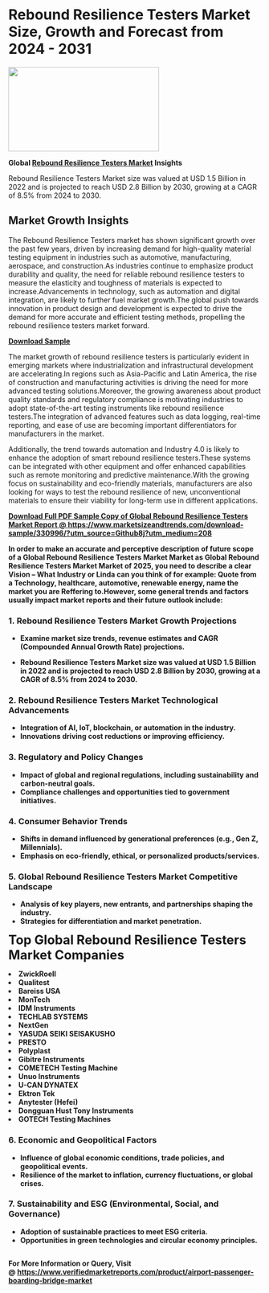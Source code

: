 <H1>Rebound Resilience Testers Market Size, Growth and Forecast from 2024 - 2031</H1><img class="aligncenter size-medium wp-image-584254" src="https://thirdeyenews.in/wp-content/uploads/2024/09/Global-Market-Research-300x168.jpeg" alt="" width="300" height="168" /><p><strong>Global&nbsp;<a href="https://www.marketsizeandtrends.com/download-sample/330996/?utm_source=Github8j?utm_medium=208">Rebound Resilience Testers Market</a> Insights</strong></p><p>Rebound Resilience Testers Market size was valued at USD 1.5 Billion in 2022 and is projected to reach USD 2.8 Billion by 2030, growing at a CAGR of 8.5% from 2024 to 2030.</p><p><h2>Market Growth Insights</h2> <p>The Rebound Resilience Testers market has shown significant growth over the past few years, driven by increasing demand for high-quality material testing equipment in industries such as automotive, manufacturing, aerospace, and construction.As industries continue to emphasize product durability and quality, the need for reliable rebound resilience testers to measure the elasticity and toughness of materials is expected to increase.Advancements in technology, such as automation and digital integration, are likely to further fuel market growth.The global push towards innovation in product design and development is expected to drive the demand for more accurate and efficient testing methods, propelling the rebound resilience testers market forward.</p> <p><strong><a href="#">Download Sample</a></strong></p> <p>The market growth of rebound resilience testers is particularly evident in emerging markets where industrialization and infrastructural development are accelerating.In regions such as Asia-Pacific and Latin America, the rise of construction and manufacturing activities is driving the need for more advanced testing solutions.Moreover, the growing awareness about product quality standards and regulatory compliance is motivating industries to adopt state-of-the-art testing instruments like rebound resilience testers.The integration of advanced features such as data logging, real-time reporting, and ease of use are becoming important differentiators for manufacturers in the market.</p> <p>Additionally, the trend towards automation and Industry 4.0 is likely to enhance the adoption of smart rebound resilience testers.These systems can be integrated with other equipment and offer enhanced capabilities such as remote monitoring and predictive maintenance.With the growing focus on sustainability and eco-friendly materials, manufacturers are also looking for ways to test the rebound resilience of new, unconventional materials to ensure their viability for long-term use in different applications.</p> <p><strong><a href="#"></p><p><span class=""><strong>Download Full PDF Sample Copy of Global Rebound Resilience Testers Market Report</strong> @ <a href="https://www.marketsizeandtrends.com/download-sample/330996/?utm_source=Github8j?utm_medium=208" target="_blank">https://www.marketsizeandtrends.com/download-sample/330996/?utm_source=Github8j?utm_medium=208</a></span></p><p>In order to make an accurate and perceptive description of future scope of a Global&nbsp;Rebound Resilience Testers Market Market as Global&nbsp;Rebound Resilience Testers Market Market of 2025, you need to describe a clear Vision &ndash; What Industry or Linda can you think of for example: Quote from a Technology, healthcare, automotive, renewable energy, name the market you are Reffering to.However, some general trends and factors usually impact market reports and their future outlook include:</p><h3>1.&nbsp;<strong>Rebound Resilience Testers Market Growth Projections</strong></h3><ul><li>Examine market size trends, revenue estimates and CAGR (Compounded Annual Growth Rate) projections.</li><li><p>Rebound Resilience Testers Market size was valued at USD 1.5 Billion in 2022 and is projected to reach USD 2.8 Billion by 2030, growing at a CAGR of 8.5% from 2024 to 2030.</p></li></ul><h3>2.&nbsp;<strong>Rebound Resilience Testers Market Technological Advancements</strong></h3><ul><li>Integration of AI, IoT, blockchain, or automation in the industry.</li><li>Innovations driving cost reductions or improving efficiency.</li></ul><h3>3.&nbsp;<strong>Regulatory and Policy Changes</strong></h3><ul><li>Impact of global and regional regulations, including sustainability and carbon-neutral goals.</li><li>Compliance challenges and opportunities tied to government initiatives.</li></ul><h3>4.&nbsp;<strong>Consumer Behavior Trends</strong></h3><ul><li>Shifts in demand influenced by generational preferences (e.g., Gen Z, Millennials).</li><li>Emphasis on eco-friendly, ethical, or personalized products/services.</li></ul><h3>5.&nbsp;<strong>Global Rebound Resilience Testers Market Competitive Landscape</strong></h3><ul><li>Analysis of key players, new entrants, and partnerships shaping the industry.</li><li>Strategies for differentiation and market penetration.</li></ul><p data-pm-slice="1 1 []"><span style="color: inherit; font-family: inherit; font-size: 25px;">Top Global Rebound Resilience Testers Market Companies</span></p><div class="" data-test-id=""><p><li>ZwickRoell</li><li> Qualitest</li><li> Bareiss USA</li><li> MonTech</li><li> IDM Instruments</li><li> TECHLAB SYSTEMS</li><li> NextGen</li><li> YASUDA SEIKI SEISAKUSHO</li><li> PRESTO</li><li> Polyplast</li><li> Gibitre Instruments</li><li> COMETECH Testing Machine</li><li> Unuo Instruments</li><li> U-CAN DYNATEX</li><li> Ektron Tek</li><li> Anytester (Hefei)</li><li> Dongguan Hust Tony Instruments</li><li> GOTECH Testing Machines</li></p></div><h3>6.&nbsp;<strong>Economic and Geopolitical Factors</strong></h3><ul><li>Influence of global economic conditions, trade policies, and geopolitical events.</li><li>Resilience of the market to inflation, currency fluctuations, or global crises.</li></ul><h3>7.&nbsp;<strong>Sustainability and ESG (Environmental, Social, and Governance)</strong></h3><ul><li>Adoption of sustainable practices to meet ESG criteria.</li><li>Opportunities in green technologies and circular economy principles.</li></ul><h2><strong style="font-size: 14px;">For More Information or Query, Visit @&nbsp;</strong><a style="background-color: #ffffff; font-size: 14px;" href="https://www.marketsizeandtrends.com/report/rebound-resilience-testers-market/" target="_blank">https://www.verifiedmarketreports.com/product/airport-passenger-boarding-bridge-market</a></h2>